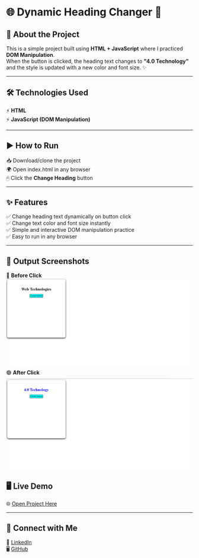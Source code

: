 # 🌐 Dynamic Heading Changer 🎯

## 📖 About the Project  
This is a simple project built using **HTML + JavaScript** where I practiced **DOM Manipulation**.  
When the button is clicked, the heading text changes to **"4.0 Technology"** and the style is updated with a new color and font size. ✨

---
## 🛠 Technologies Used  
⚡ **HTML**  
⚡ **JavaScript (DOM Manipulation)**   

---
## ▶ How to Run  
📥 Download/clone the project  
🌍 Open index.html in any browser  
🖱 Click the **Change Heading** button   

---
## ✨ Features
✅ Change heading text dynamically on button click  
✅ Change text color and font size instantly  
✅ Simple and interactive DOM manipulation practice  
✅ Easy to run in any browser 

---
## 📸 Output Screenshots  
🔵 **Before Click**  
![Web Technologies Screenshot](https://github.com/AISHWARYA152/Dyanamic_heading_changer/blob/e0f2ff4f90d0895fcec4a1b684b7e86471363615/Screenshot%202025-09-05%20172941.png)  
🟢 **After Click**  
![4.0 Technology Screenshot](https://github.com/AISHWARYA152/Dyanamic_heading_changer/blob/da61ccb9fbb6ece636724020d5bd8a6c25241e67/Screenshot%202025-09-05%20173008.png)  

## 🖥 Live Demo  
🌐 [Open Project Here](https://aishwarya152.github.io/Dyanamic_heading_changer/)  

---

## 🤝 Connect with Me  
💼 [LinkedIn](https://www.linkedin.com/in/aishwarya-chinagundi-21a341356)  
🖥 [GitHub](https://github.com/AISHWARYA152)
